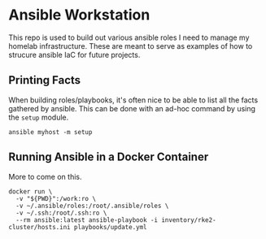 # Ansible Workstation

This repo is used to build out various ansible roles I need to manage my homelab infrastructure. These are meant to serve as examples of how to strucure ansible IaC for future projects. 

## Printing Facts 

When building roles/playbooks, it's often nice to be able to list all the facts gathered by ansible. This can be done with an ad-hoc command by using the `setup` module. 

```
ansible myhost -m setup
```

## Running Ansible in a Docker Container 

More to come on this.

```
docker run \
  -v "${PWD}":/work:ro \
  -v ~/.ansible/roles:/root/.ansible/roles \
  -v ~/.ssh:/root/.ssh:ro \
  --rm ansible:latest ansible-playbook -i inventory/rke2-cluster/hosts.ini playbooks/update.yml
```
